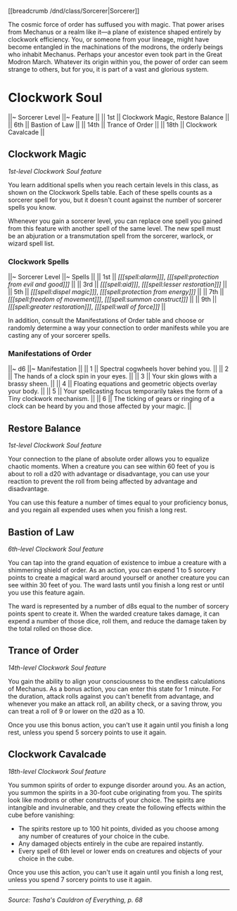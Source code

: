 [[breadcrumb /dnd/class/Sorcerer|Sorcerer]]

The cosmic force of order has suffused you with magic. That power arises from Mechanus or a realm like it—a plane of existence shaped entirely by clockwork efficiency. You, or someone from your lineage, might have become entangled in the machinations of the modrons, the orderly beings who inhabit Mechanus. Perhaps your ancestor even took part in the Great Modron March. Whatever its origin within you, the power of order can seem strange to others, but for you, it is part of a vast and glorious system.

# Clockwork Soul

||~ Sorcerer Level ||~ Feature ||
|| 1st || Clockwork Magic, Restore Balance ||
|| 6th || Bastion of Law ||
|| 14th || Trance of Order ||
|| 18th || Clockwork Cavalcade ||

## Clockwork Magic

_1st-level Clockwork Soul feature_

You learn additional spells when you reach certain levels in this class, as shown on the Clockwork Spells table. Each of these spells counts as a sorcerer spell for you, but it doesn't count against the number of sorcerer spells you know.

Whenever you gain a sorcerer level, you can replace one spell you gained from this feature with another spell of the same level. The new spell must be an abjuration or a transmutation spell from the sorcerer, warlock, or wizard spell list.

### Clockwork Spells

||~ Sorcerer Level ||~ Spells ||
|| 1st || _[[[spell:alarm]]]_, _[[[spell:protection from evil and good]]]_ ||
|| 3rd || _[[[spell:aid]]]_, _[[[spell:lesser restoration]]]_ ||
|| 5th || _[[[spell:dispel magic]]]_, _[[[spell:protection from energy]]]_ ||
|| 7th || _[[[spell:freedom of movement]]]_, _[[[spell:summon construct]]]_ ||
|| 9th || _[[[spell:greater restoration]]]_, _[[[spell:wall of force]]]_ ||

In addition, consult the Manifestations of Order table and choose or randomly determine a way your connection to order manifests while you are casting any of your sorcerer spells.

### Manifestations of Order

||~ d6 ||~ Manifestation ||
|| 1 || Spectral cogwheels hover behind you. ||
|| 2 || The hands of a clock spin in your eyes. ||
|| 3 || Your skin glows with a brassy sheen. ||
|| 4 || Floating equations and geometric objects overlay your body. ||
|| 5 || Your spellcasting focus temporarily takes the form of a Tiny clockwork mechanism. ||
|| 6 || The ticking of gears or ringing of a clock can be heard by you and those affected by your magic. ||

## Restore Balance

_1st-level Clockwork Soul feature_

Your connection to the plane of absolute order allows you to equalize chaotic moments. When a creature you can see within 60 feet of you is about to roll a d20 with advantage or disadvantage, you can use your reaction to prevent the roll from being affected by advantage and disadvantage.

You can use this feature a number of times equal to your proficiency bonus, and you regain all expended uses when you finish a long rest.

## Bastion of Law

_6th-level Clockwork Soul feature_

You can tap into the grand equation of existence to imbue a creature with a shimmering shield of order. As an action, you can expend 1 to 5 sorcery points to create a magical ward around yourself or another creature you can see within 30 feet of you. The ward lasts until you finish a long rest or until you use this feature again.

The ward is represented by a number of d8s equal to the number of sorcery points spent to create it. When the warded creature takes damage, it can expend a number of those dice, roll them, and reduce the damage taken by the total rolled on those dice.

## Trance of Order

_14th-level Clockwork Soul feature_

You gain the ability to align your consciousness to the endless calculations of Mechanus. As a bonus action, you can enter this state for 1 minute. For the duration, attack rolls against you can't benefit from advantage, and whenever you make an attack roll, an ability check, or a saving throw, you can treat a roll of 9 or lower on the d20 as a 10.

Once you use this bonus action, you can't use it again until you finish a long rest, unless you spend 5 sorcery points to use it again.

## Clockwork Cavalcade

_18th-level Clockwork Soul feature_

You summon spirits of order to expunge disorder around you. As an action, you summon the spirits in a 30-foot cube originating from you. The spirits look like modrons or other constructs of your choice. The spirits are intangible and invulnerable, and they create the following effects within the cube before vanishing:

* The spirits restore up to 100 hit points, divided as you choose among any number of creatures of your choice in the cube.
* Any damaged objects entirely in the cube are repaired instantly.
* Every spell of 6th level or lower ends on creatures and objects of your choice in the cube.

Once you use this action, you can't use it again until you finish a long rest, unless you spend 7 sorcery points to use it again.

----

*Source: Tasha's Cauldron of Everything, p. 68*
